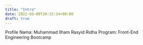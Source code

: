 ```yaml
---
title: "Intro"
date: 2022-03-08T20:32:24+08:00
draft: true
---
```


Profile 
Nama: Muhammad Ilham Rasyid Ridha 
Program: Front-End Engineering Bootcamp
